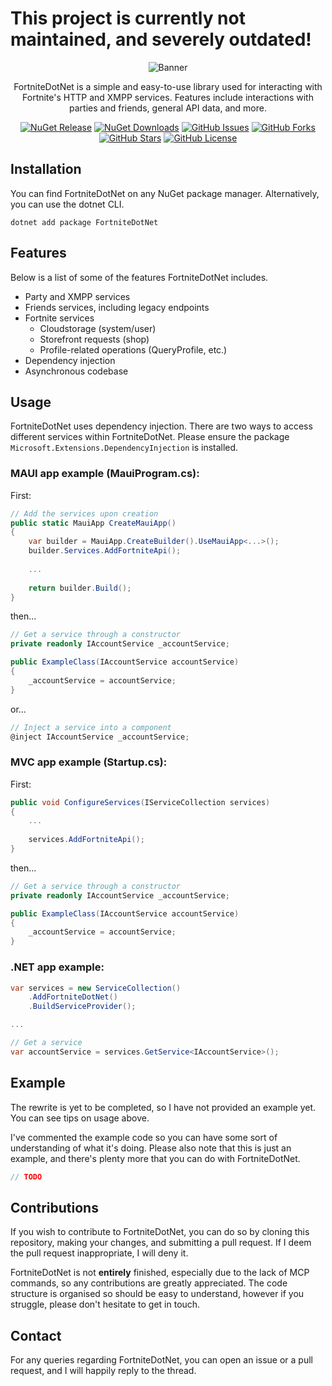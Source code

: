 # This project is currently not maintained, and severely outdated!
 
 <div align="center">

  <p><img src="https://i.ibb.co/ydk7KVc/banner.png" alt="Banner"></p>
  <p>FortniteDotNet is a simple and easy-to-use library used for interacting with Fortnite's HTTP and XMPP services. Features include interactions with parties and friends, general API data, and more.</p>
  
  [![NuGet Release](https://img.shields.io/nuget/v/FortniteDotNet?logo=nuget)](https://www.nuget.org/packages/FortniteDotNet)
  [![NuGet Downloads](https://img.shields.io/nuget/dt/FortniteDotNet?logo=nuget)](https://www.nuget.org/packages/FortniteDotNet)
  [![GitHub Issues](https://img.shields.io/github/issues/cyclonefreeze/FortniteDotNet?logo=github)](https://github.com/cyclonefreeze/FortniteDotNet/issues)
  [![GitHub Forks](https://img.shields.io/github/forks/cyclonefreeze/FortniteDotNet?logo=github)](https://github.com/cyclonefreeze/FortniteDotNet/forks)
  [![GitHub Stars](https://img.shields.io/github/stars/cyclonefreeze/FortniteDotNet?logo=github)](https://github.com/cyclonefreeze/FortniteDotNet/stargazers)
  [![GitHub License](https://img.shields.io/github/license/cyclonefreeze/FortniteDotNet)](https://github.com/cyclonefreeze/FortniteDotNet/blob/main/LICENSE)

</div>

## Installation
You can find FortniteDotNet on any NuGet package manager. Alternatively, you can use the dotnet CLI.
```
dotnet add package FortniteDotNet
```

## Features
Below is a list of some of the features FortniteDotNet includes.
- Party and XMPP services
- Friends services, including legacy endpoints
- Fortnite services
  - Cloudstorage (system/user)
  - Storefront requests (shop)
  - Profile-related operations (QueryProfile, etc.)
- Dependency injection
- Asynchronous codebase

## Usage
FortniteDotNet uses dependency injection. There are two ways to access different services within FortniteDotNet. Please ensure the package `Microsoft.Extensions.DependencyInjection` is installed.

### MAUI app example (MauiProgram.cs):
First:
```csharp
// Add the services upon creation
public static MauiApp CreateMauiApp()
{
    var builder = MauiApp.CreateBuilder().UseMauiApp<...>();    
    builder.Services.AddFortniteApi();
    
    ...
    
    return builder.Build();
}
```
then...
```csharp
// Get a service through a constructor
private readonly IAccountService _accountService;

public ExampleClass(IAccountService accountService)
{
    _accountService = accountService;
}
```
or...
```csharp
// Inject a service into a component
@inject IAccountService _accountService;
```

### MVC app example (Startup.cs):
First:
```csharp
public void ConfigureServices(IServiceCollection services)
{
    ...
    
    services.AddFortniteApi();
}
```
then...
```csharp
// Get a service through a constructor
private readonly IAccountService _accountService;

public ExampleClass(IAccountService accountService)
{
    _accountService = accountService;
}
```

### .NET app example:
```csharp
var services = new ServiceCollection()
    .AddFortniteDotNet()
    .BuildServiceProvider();

...

// Get a service
var accountService = services.GetService<IAccountService>();
```

## Example
The rewrite is yet to be completed, so I have not provided an example yet. You can see tips on usage above.

I've commented the example code so you can have some sort of understanding of what it's doing. Please also note that this is just an example, and there's plenty more that you can do with FortniteDotNet.

```cs
// TODO
```

## Contributions
If you wish to contribute to FortniteDotNet, you can do so by cloning this repository, making your changes, and submitting a pull request. If I deem the pull request inappropriate, I will deny it. 

FortniteDotNet is not **entirely** finished, especially due to the lack of MCP commands, so any contributions are greatly appreciated. The code structure is organised so should be easy to understand, however if you struggle, please don't hesitate to get in touch.

## Contact
For any queries regarding FortniteDotNet, you can open an issue or a pull request, and I will happily reply to the thread.
